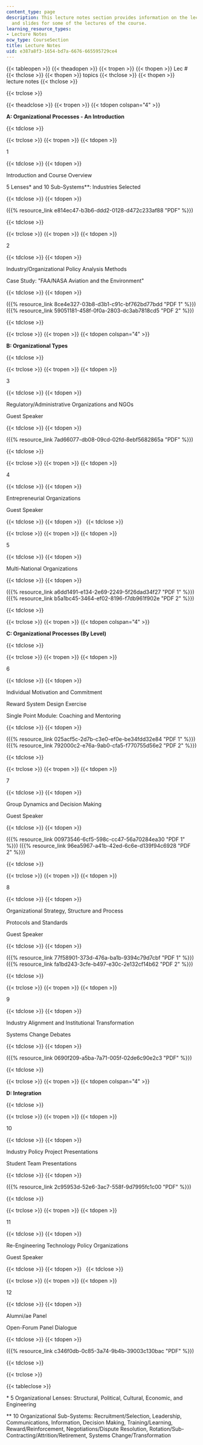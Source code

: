 ```yaml
---
content_type: page
description: This lecture notes section provides information on the lecture topics
  and slides for some of the lectures of the course.
learning_resource_types:
- Lecture Notes
ocw_type: CourseSection
title: Lecture Notes
uid: e387a8f3-1654-bd7a-6676-665595729ce4
---
```


{{< tableopen >}}
{{< theadopen >}}
{{< tropen >}}
{{< thopen >}}
Lec #
{{< thclose >}}
{{< thopen >}}
topics
{{< thclose >}}
{{< thopen >}}
lecture notes
{{< thclose >}}

{{< trclose >}}

{{< theadclose >}}
{{< tropen >}}
{{< tdopen colspan="4" >}}


**A: Organizational Processes - An Introduction**


{{< tdclose >}}

{{< trclose >}}
{{< tropen >}}
{{< tdopen >}}


1


{{< tdclose >}}
{{< tdopen >}}


Introduction and Course Overview

5 Lenses\* and 10 Sub-Systems\*\*: Industries Selected


{{< tdclose >}}
{{< tdopen >}}


({{% resource_link e814ec47-b3b6-ddd2-0128-d472c233af88 "PDF" %}})


{{< tdclose >}}

{{< trclose >}}
{{< tropen >}}
{{< tdopen >}}


2


{{< tdclose >}}
{{< tdopen >}}


Industry/Organizational Policy Analysis Methods

Case Study: "FAA/NASA Aviation and the Environment"


{{< tdclose >}}
{{< tdopen >}}


({{% resource_link 8ce4e327-03b8-d3b1-c91c-bf762bd77bdd "PDF 1" %}}) ({{% resource_link 59051181-458f-0f0a-2803-dc3ab7818cd5 "PDF 2" %}})


{{< tdclose >}}

{{< trclose >}}
{{< tropen >}}
{{< tdopen colspan="4" >}}


**B: Organizational Types**


{{< tdclose >}}

{{< trclose >}}
{{< tropen >}}
{{< tdopen >}}


3


{{< tdclose >}}
{{< tdopen >}}


Regulatory/Administrative Organizations and NGOs

Guest Speaker


{{< tdclose >}}
{{< tdopen >}}


({{% resource_link 7ad66077-db08-09cd-02fd-8ebf5682865a "PDF" %}})


{{< tdclose >}}

{{< trclose >}}
{{< tropen >}}
{{< tdopen >}}


4


{{< tdclose >}}
{{< tdopen >}}


Entrepreneurial Organizations

Guest Speaker


{{< tdclose >}}
{{< tdopen >}}
 
{{< tdclose >}}

{{< trclose >}}
{{< tropen >}}
{{< tdopen >}}


5


{{< tdclose >}}
{{< tdopen >}}


Multi-National Organizations


{{< tdclose >}}
{{< tdopen >}}


({{% resource_link a6dd1491-e134-2e69-2249-5f26dad34f27 "PDF 1" %}}) ({{% resource_link b5a1bc45-3464-ef02-8196-f7db961f902e "PDF 2" %}})


{{< tdclose >}}

{{< trclose >}}
{{< tropen >}}
{{< tdopen colspan="4" >}}


**C: Organizational Processes (By Level)**


{{< tdclose >}}

{{< trclose >}}
{{< tropen >}}
{{< tdopen >}}


6


{{< tdclose >}}
{{< tdopen >}}


Individual Motivation and Commitment

Reward System Design Exercise

Single Point Module: Coaching and Mentoring


{{< tdclose >}}
{{< tdopen >}}


({{% resource_link 025acf5c-2d7b-c3e0-ef0e-be34fdd32e84 "PDF 1" %}}) ({{% resource_link 792000c2-e76a-9ab0-cfa5-f770755d56e2 "PDF 2" %}})


{{< tdclose >}}

{{< trclose >}}
{{< tropen >}}
{{< tdopen >}}


7


{{< tdclose >}}
{{< tdopen >}}


Group Dynamics and Decision Making

Guest Speaker


{{< tdclose >}}
{{< tdopen >}}


({{% resource_link 00973546-6cf5-598c-cc47-56a70284ea30 "PDF 1" %}}) ({{% resource_link 96ea5967-a41b-42ed-6c6e-d139f94c6928 "PDF 2" %}})


{{< tdclose >}}

{{< trclose >}}
{{< tropen >}}
{{< tdopen >}}


8


{{< tdclose >}}
{{< tdopen >}}


Organizational Strategy, Structure and Process

Protocols and Standards

Guest Speaker


{{< tdclose >}}
{{< tdopen >}}


({{% resource_link 77f58901-373d-476a-ba1b-9394c79d7cbf "PDF 1" %}}) ({{% resource_link fa1bd243-3cfe-b497-e30c-2e132cf14b62 "PDF 2" %}})


{{< tdclose >}}

{{< trclose >}}
{{< tropen >}}
{{< tdopen >}}


9


{{< tdclose >}}
{{< tdopen >}}


Industry Alignment and Institutional Transformation

Systems Change Debates


{{< tdclose >}}
{{< tdopen >}}


({{% resource_link 0690f209-a5ba-7a71-005f-02de6c90e2c3 "PDF" %}})


{{< tdclose >}}

{{< trclose >}}
{{< tropen >}}
{{< tdopen colspan="4" >}}


**D: Integration**


{{< tdclose >}}

{{< trclose >}}
{{< tropen >}}
{{< tdopen >}}


10


{{< tdclose >}}
{{< tdopen >}}


Industry Policy Project Presentations

Student Team Presentations


{{< tdclose >}}
{{< tdopen >}}


({{% resource_link 2c95953d-52e6-3ac7-558f-9d7995fc1c00 "PDF" %}})


{{< tdclose >}}

{{< trclose >}}
{{< tropen >}}
{{< tdopen >}}


11


{{< tdclose >}}
{{< tdopen >}}


Re-Engineering Technology Policy Organizations

Guest Speaker


{{< tdclose >}}
{{< tdopen >}}
 
{{< tdclose >}}

{{< trclose >}}
{{< tropen >}}
{{< tdopen >}}


12


{{< tdclose >}}
{{< tdopen >}}


Alumni/ae Panel

Open-Forum Panel Dialogue


{{< tdclose >}}
{{< tdopen >}}


({{% resource_link c346f0db-0c85-3a74-9b4b-39003c130bac "PDF" %}})


{{< tdclose >}}

{{< trclose >}}

{{< tableclose >}}

\* 5 Organizational Lenses: Structural, Political, Cultural, Economic, and Engineering

\*\* 10 Organizational Sub-Systems: Recruitment/Selection, Leadership, Communications, Information, Decision Making, Training/Learning, Reward/Reinforcement, Negotiations/Dispute Resolution, Rotation/Sub-Contracting/Attrition/Retirement, Systems Change/Transformation